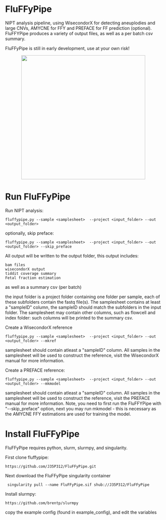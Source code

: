# FluFFyPipe
NIPT analysis pipeline, using WisecondorX for detecting aneuplodies and large CNVs, AMYCNE for FFY and PREFACE for FF prediction (optional). FluFFYPipe produces a variety of output files, as well as a per batch csv summary.

FluFFyPipe is still in early development, use at your own risk!

<p align="center">
<img src="https://github.com/J35P312/FluFFyPipe/blob/master/logo/IMG_20200320_132001.jpg" width="400" height="400" >
</p>

# Run FluFFyPipe
Run NIPT analysis:

    fluffypipe.py --sample <samplesheet>  --project <input_folder> --out <output_folder>
  
optionally, skip preface:

    fluffypipe.py --sample <samplesheet>  --project <input_folder> --out <output_folder> --skip_preface

All output will be written to the output folder, this output includes:

    bam files
    wisecondorX output
    tiddit coverage summary
    Fetal fraction estimation

as well as a summary csv (per batch)

the input folder is a project folder containing one folder per sample, each of these subfolders contain the fastq file(s).
The samplesheet contains at least a "sampleID" column, the sampleID should match the subfolders in the input folder. The samplesheet may contain other columns, such as flowcell and index folder: such columns will be printed to the summary csv.

Create a WisecondorX reference 

    fluffypipe.py --sample <samplesheet>  --project <input_folder> --out <output_folder> --mkref
  
samplesheet should contain atleast a "sampleID" column. All samples in the samplesheet will be used to construct the reference, visit the WisecondorX manual for more information.

Create a PREFACE reference:

    fluffypipe.py --sample <samplesheet>  --project <input_folder> --out <output_folder> --mkmodel
  
samplesheet should contain atleast a "sampleID" column. All samples in the samplesheet will be used to construct the reference, visit the PREFACE manual for more information. Note, you need to first run the FluFFYPipe with "--skip_preface" option, next you may run mkmodel - this is necessary as the AMYCNE FFY estimations are used for training the model.

# Install FluFFyPipe
FluFFyPipe requires python, slurm, slurmpy, and singularity.

First clone fluffypipe:

    https://github.com/J35P312/FluFFyPipe.git

Next download the FluFFyPipe singularity container

     singularity pull --name FluFFyPipe.sif shub://J35P312/FluFFyPipe
     
Install slurmpy:

    https://github.com/brentp/slurmpy
    
copy the example config (found in example_config), and edit the variables
